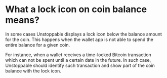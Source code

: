 # What a lock icon on coin balance means?

In some cases Unstoppable displays a lock icon below the balance amount for the coin. This happens when the wallet app is not able to spend the entire balance for a given coin.

For instance, when a wallet receives a time-locked Bitcoin transaction which can not be spent until a certain date in the future. In such case, Unstoppable should identify such transaction and show part of the coin balance with the lock icon.
